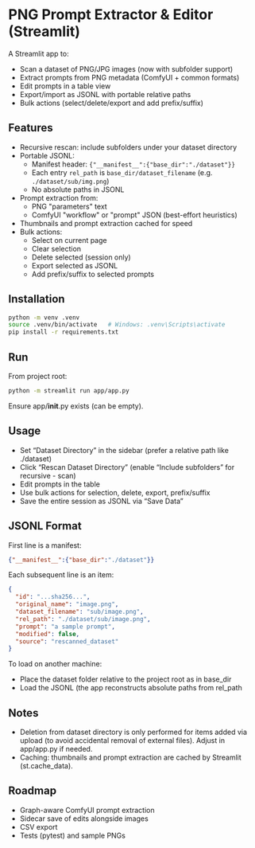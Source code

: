 # PNG Prompt Extractor & Editor (Streamlit)

A Streamlit app to:
- Scan a dataset of PNG/JPG images (now with subfolder support)
- Extract prompts from PNG metadata (ComfyUI + common formats)
- Edit prompts in a table view
- Export/import as JSONL with portable relative paths
- Bulk actions (select/delete/export and add prefix/suffix)

## Features

- Recursive rescan: include subfolders under your dataset directory
- Portable JSONL:
  - Manifest header: `{"__manifest__":{"base_dir":"./dataset"}}`
  - Each entry `rel_path` is `base_dir/dataset_filename` (e.g. `./dataset/sub/img.png`)
  - No absolute paths in JSONL
- Prompt extraction from:
  - PNG "parameters" text
  - ComfyUI "workflow" or "prompt" JSON (best-effort heuristics)
- Thumbnails and prompt extraction cached for speed
- Bulk actions:
  - Select on current page
  - Clear selection
  - Delete selected (session only)
  - Export selected as JSONL
  - Add prefix/suffix to selected prompts

## Installation

```bash
python -m venv .venv
source .venv/bin/activate   # Windows: .venv\Scripts\activate
pip install -r requirements.txt
```

## Run
From project root:

```bash
python -m streamlit run app/app.py
```
Ensure app/__init__.py exists (can be empty).

## Usage
- Set “Dataset Directory” in the sidebar (prefer a relative path like ./dataset)
- Click “Rescan Dataset Directory” (enable “Include subfolders” for recursive - scan)
- Edit prompts in the table
- Use bulk actions for selection, delete, export, prefix/suffix
- Save the entire session as JSONL via “Save Data”

## JSONL Format
First line is a manifest:

```json
{"__manifest__":{"base_dir":"./dataset"}}
```
Each subsequent line is an item:

```json
{
  "id": "...sha256...",
  "original_name": "image.png",
  "dataset_filename": "sub/image.png",
  "rel_path": "./dataset/sub/image.png",
  "prompt": "a sample prompt",
  "modified": false,
  "source": "rescanned_dataset"
}
```
To load on another machine:

- Place the dataset folder relative to the project root as in base_dir
- Load the JSONL (the app reconstructs absolute paths from rel_path

## Notes
- Deletion from dataset directory is only performed for items added via upload (to avoid accidental removal of external files). Adjust in app/app.py if needed.
- Caching: thumbnails and prompt extraction are cached by Streamlit (st.cache_data).

## Roadmap
- Graph-aware ComfyUI prompt extraction
- Sidecar save of edits alongside images
- CSV export
- Tests (pytest) and sample PNGs